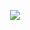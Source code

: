 <p align="center">
  <img src="https://github.com/khalil192/snake-game-bot/blob/master/demo/demo_slow_frame.gif">
</p>

